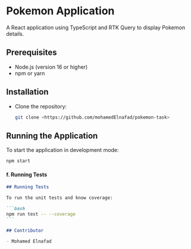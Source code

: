 # Pokemon Application

A React application using TypeScript and RTK Query to display Pokemon details.

## Prerequisites

- Node.js (version 16 or higher)
- npm or yarn

## Installation

- Clone the repository:
  ```bash
  git clone <https://github.com/mohamedElnafad/pokemon-task>
  ```

## Running the Application

To start the application in development mode:

```bash
npm start
```

#### f. **Running Tests**

````markdown
## Running Tests

To run the unit tests and know coverage:

```bash
npm run test -- --coverage
```

## Contributor

- Mohamed Elnafad
````
